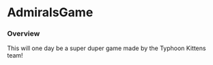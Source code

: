 # AdmiralsGame

### Overview

This will one day be a super duper game made by the Typhoon Kittens team!
